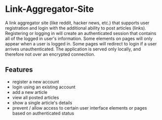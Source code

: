# Link-Aggregator-Site

 A link aggregator site (like reddit, hacker news, etc.) that supports user registration and login with the additional ability to post articles (links).
 Registering or logging in will create an authenticated session that contains all of the logged in user's information. Some elements on pages will only appear when a user is logged in. 
 Some pages will redirect to login if a user arrives unauthenticated. 
 The application is served only locally, and therefore not over an encrypted connection. 
 
## Features
- register a new account
- login using an existing account
- add a new article
- view all posted articles
- show a single article's details
- prevent / allow access to certain user interface elements or pages based on authenticated status


